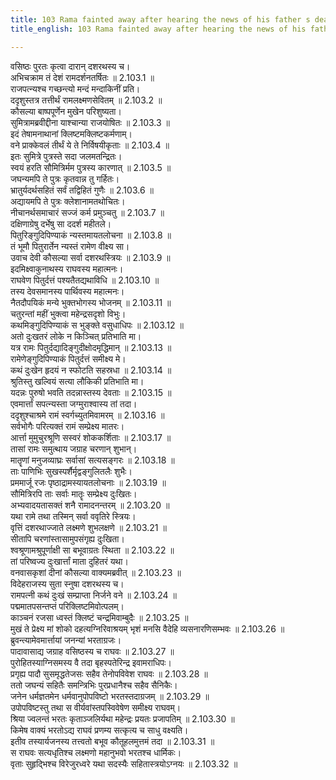 ```yaml
---
title: 103 Rama fainted away after hearing the news of his father s death
title_english: 103 Rama fainted away after hearing the news of his father s death

---
```

<div class="audioEmbed"  caption="श्रीराम-हरिसीताराममूर्ति-घनपाठिभ्यां वचनम्" src="https://archive.org/download/Ramayana-recitation-Sriram-harisItArAmamUrti-Ghanapaati-v2/Kanda_2/Kanda_2_AYK-103-Rama_Deenam_Shokaha.mp3"></div>

वसिष्ठः पुरतः कृत्वा दारान् दशरथस्य च।  
अभिचक्राम तं देशं रामदर्शनतर्षितः ॥ 2.103.1 ॥   
राजपत्न्यश्च गच्छन्त्यो मन्दं मन्दाकिनीं प्रति।  
ददृशुस्तत्र तत्तीर्थं रामलक्ष्मणसेवितम् ॥ 2.103.2 ॥   
कौसल्या बाष्पपूर्णेन मुखेन परिशुष्यता।  
सुमित्रामब्रवीद्दीना याश्चान्या राजयोषितः ॥ 2.103.3 ॥   
इदं तेषामनाथानां क्लिष्टमक्लिष्टकर्मणाम्।  
वने प्राक्केवलं तीर्थं ये ते निर्विषयीकृताः ॥ 2.103.4 ॥   
इतः सुमित्रे पुत्रस्ते सदा जलमतन्द्रितः।  
स्वयं हरति सौमित्रिर्मम पुत्रस्य कारणात् ॥ 2.103.5 ॥   
जघन्यमपि ते पुत्रः कृतवान्न तु गर्हितः।  
भ्रातुर्यदर्थसहितं सर्वं तद्विहितं गुणैः ॥ 2.103.6 ॥   
अद्यायमपि ते पुत्रः क्लेशानामतथोचितः।  
नीचानर्थसमाचारं सज्जं कर्म प्रमुञ्चतु ॥ 2.103.7 ॥   
दक्षिणाग्रेषु दर्भेषु सा ददर्श महीतले।  
पितुरिङ्गुदिपिण्याकं न्यस्तमायतलोचना ॥ 2.103.8 ॥   
तं भूमौ पितुरार्तेन न्यस्तं रामेण वीक्ष्य सा।  
उवाच देवी कौसल्या सर्वा दशरथस्त्रियः ॥ 2.103.9 ॥   
इदमिक्ष्वाकुनाथस्य राघवस्य महात्मनः।  
राघवेण पितुर्दत्तं पश्यतैतद्यथाविधि ॥ 2.103.10 ॥   
तस्य देवसमानस्य पार्थिवस्य महात्मनः।  
नैतदौपयिकं मन्ये भुक्तभोगस्य भोजनम् ॥ 2.103.11 ॥   
चतुरन्तां महीं भुक्त्वा महेन्द्रसदृशो विभुः।  
कथमिङ्गुदिपिण्याकं स भुङ्क्ते वसुधाधिपः ॥ 2.103.12 ॥   
अतो दुःखतरं लोके न किञ्चित् प्रतिभाति मा।  
यत्र रामः पितुर्दद्यादिङ्गुदीक्षोदमृद्धिमान् ॥ 2.103.13 ॥   
रामेणेङ्गुदिपिण्याकं पितुर्दत्तं समीक्ष्य मे।  
कथं दुःखेन हृदयं न स्फोटति सहस्रधा ॥ 2.103.14 ॥   
श्रुतिस्तु खल्वियं सत्या लौकिकी प्रतिभाति मा।  
यदन्नः पुरुषो भवति तदन्नास्तस्य देवताः ॥ 2.103.15 ॥   
एवमार्त्तां सपत्न्यस्ता जग्मुराश्वास्य तां तदा।  
ददृशुश्चाश्रमे रामं स्वर्गच्युतमिवामरम् ॥ 2.103.16 ॥   
सर्वभोगैः परित्यक्तं रामं सम्प्रेक्ष्य मातरः।  
आर्त्ता मुमुचुरश्रूणि सस्वरं शोककर्शिताः ॥ 2.103.17 ॥   
तासां रामः समुत्थाय जग्राह चरणान् शुभान्।  
मातॄणां मनुजव्याघ्रः सर्वासां सत्यसङ्गरः ॥ 2.103.18 ॥   
ताः पाणिभिः सुखस्पर्शैर्मृद्वङ्गुलितलैः शुभैः।  
प्रममार्जू रजः पृष्ठाद्रामस्यायतलोचनाः ॥ 2.103.19 ॥   
सौमित्रिरपि ताः सर्वाः मातॄः सम्प्रेक्ष्य दुःखितः।  
अभ्यवादयतासक्तं शनै रामादनन्तरम् ॥ 2.103.20 ॥   
यथा रामे तथा तस्मिन् सर्वा ववृतिरे स्त्रियः।  
वृत्तिं दशरथाज्जाते लक्ष्मणे शुभलक्षणे ॥ 2.103.21 ॥   
सीतापि चरणांस्तासामुपसंगृह्य दुःखिता।  
श्वश्रूणामश्रुपूर्णाक्षी सा बभूवाग्रतः स्थिता ॥ 2.103.22 ॥   
तां परिष्वज्य दुःखार्त्तां माता दुहितरं यथा।  
वनवासकृशां दीनां कौसल्या वाक्यमब्रवीत् ॥ 2.103.23 ॥   
विदेहराजस्य सुता स्नुषा दशरथस्य च।  
रामपत्नी कथं दुःखं सम्प्राप्ता निर्जने वने ॥ 2.103.24 ॥   
पद्ममातपसन्तप्तं परिक्लिष्टमिवोत्पलम्।  
काञ्चनं रजसा ध्वस्तं क्लिष्टं चन्द्रमिवाम्बुदैः ॥ 2.103.25 ॥   
मुखं ते प्रेक्ष्य मां शोको दहत्यग्निरिवाश्रयम् भृशं मनसि वैदेहि व्यसनारणिसम्भवः ॥ 2.103.26 ॥   
ब्रुवन्त्यामेवमार्त्तायां जनन्यां भरताग्रजः।  
पादावासाद्य जग्राह वसिष्ठस्य च राघवः ॥ 2.103.27 ॥   
पुरोहितस्याग्निसमस्य वै तदा बृहस्पतेरिन्द्र इवामराधिपः।  
प्रगृह्य पादौ सुसमृद्धतेजसः सहैव तेनोपविवेश राघवः ॥ 2.103.28 ॥   
ततो जघन्यं सहितैः समन्त्रिभिः पुरप्रधानैश्च सहैव सैनिकैः।  
जनेन धर्मज्ञतमेन धर्मवानुपोपविष्टो भरतस्तदाग्रजम् ॥ 2.103.29 ॥   
उपोपविष्टस्तु तथा स वीर्यवांस्तपस्विवेषेण समीक्ष्य राघवम्।  
श्रिया ज्वलन्तं भरतः कृताञ्जलिर्यथा महेन्द्रः प्रयतः प्रजापतिम् ॥ 2.103.30 ॥   
किमेष वाक्यं भरतोऽद्य राघवं प्रणम्य सत्कृत्य च साधु वक्ष्यति।  
इतीव तस्यार्यजनस्य तत्त्वतो बभूव कौतूहलमुत्तमं तदा ॥ 2.103.31 ॥   
स राघवः सत्यधृतिश्च लक्ष्मणो महानुभवो भरतश्च धार्मिकः।  
वृताः सुहृद्भिश्च विरेजुरध्वरे यथा सदस्यैः सहितास्त्रयोऽग्नयः ॥ 2.103.32 ॥   
